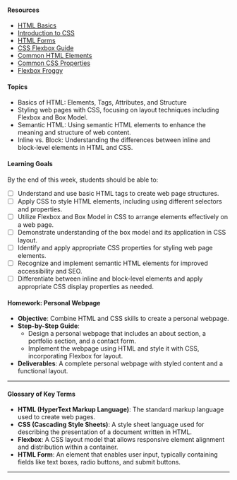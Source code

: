 #### Resources
- [HTML Basics](https://www.w3schools.com/html/)
- [Introduction to CSS](https://www.w3schools.com/css/)
- [HTML Forms](https://developer.mozilla.org/en-US/docs/Learn/Forms)
- [CSS Flexbox Guide](https://css-tricks.com/snippets/css/a-guide-to-flexbox/)
- [Common HTML Elements](https://app.uxcel.com/courses/html-for-designers/html-popular-tags-770)
- [Common CSS Properties](https://edtechbooks.org/elearning_hacker/common_css_properties)
- [Flexbox Froggy](https://flexboxfroggy.com/)

#### Topics
- Basics of HTML: Elements, Tags, Attributes, and Structure
- Styling web pages with CSS, focusing on layout techniques including Flexbox and Box Model.
- Semantic HTML: Using semantic HTML elements to enhance the meaning and structure of web content.
- Inline vs. Block: Understanding the differences between inline and block-level elements in HTML and CSS.

#### Learning Goals
By the end of this week, students should be able to:
- [ ] Understand and use basic HTML tags to create web page structures.
- [ ] Apply CSS to style HTML elements, including using different selectors and properties.
- [ ] Utilize Flexbox and Box Model in CSS to arrange elements effectively on a web page.
- [ ] Demonstrate understanding of the box model and its application in CSS layout.
- [ ] Identify and apply appropriate CSS properties for styling web page elements.
- [ ] Recognize and implement semantic HTML elements for improved accessibility and SEO.
- [ ] Differentiate between inline and block-level elements and apply appropriate CSS display properties as needed.
#### Homework: Personal Webpage
- **Objective**: Combine HTML and CSS skills to create a personal webpage.
- **Step-by-Step Guide**:
  - Design a personal webpage that includes an about section, a portfolio section, and a contact form.
  - Implement the webpage using HTML and style it with CSS, incorporating Flexbox for layout.
- **Deliverables**: A complete personal webpage with styled content and a functional layout.

---

#### Glossary of Key Terms
- **HTML (HyperText Markup Language)**: The standard markup language used to create web pages.
- **CSS (Cascading Style Sheets)**: A style sheet language used for describing the presentation of a document written in HTML.
- **Flexbox**: A CSS layout model that allows responsive element alignment and distribution within a container.
- **HTML Form**: An element that enables user input, typically containing fields like text boxes, radio buttons, and submit buttons.

---

